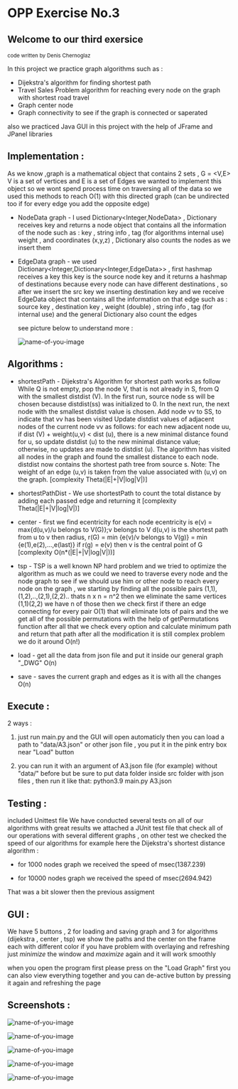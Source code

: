 # OPP Exercise No.3

## Welcome to our third exersice
<sub>code written by Denis Chernoglaz</sub>

In this project we practice graph algorithms such as :
 - Dijekstra's algorithm for finding shortest path 
 - Travel Sales Problem algorithm for reaching every node on the graph with shortest road travel
 - Graph center node
 - Graph connectivity to see if the graph is connected or saperated

also we practiced Java GUI in this project with the help of JFrame and JPanel libraries


## Implementation :

As we know ,graph is a mathematical object that contains 2 sets , G = <V,E> 
V is a set of vertices and E is a set of Edges
we wanted to implement this object so we wont spend process time on traversing all of the data
so we used this methods to reach O(1) with this directed graph (can be undirected too if for every edge you add the opposite edge)

- NodeData graph - I used Dictionary<Integer,NodeData> , Dictionary receives key and returns a node object
  that contains all the information of the node such as : key , string info , tag (for algorithms internal use)
  weight , and coordinates (x,y,z) , Dictionary also counts the nodes as we insert them
- EdgeData graph - we used Dictionary<Integer,Dictionary<Integer,EdgeData>> , first hashmap receives a key 
  this key is the source node key and it returns a hashmap of destinations because every node can have
  different destinations , so after we insert the src key we inserting destination key and we receive EdgeData object
  that contains all the information on that edge such as : source key , destination key , weight (double) , string info , tag (for internal use)
  and the general Dictionary also count the edges
  
  
  see picture below to understand more :
  
     ![name-of-you-image](https://github.com/Denis-Dev-2020/OPP_Ex2/blob/main/Ex02Pics/Imple.png)
  
  
  
  
  
  
## Algorithms :
  
  - shortestPath - Dijekstra's Algorithm for shortest path works as follow 
                   While Q is not empty, pop the node V, that is not already in S, from Q with the smallest distdist (V).
                   In the first run, source node ss will be chosen because distdist(ss) was initialized to 0. In the next run,
                   the next node with the smallest distdist value is chosen. Add node vv to SS, to indicate that vv has been visited
                   Update distdist values of adjacent nodes of the current node vv as follows: for each new adjacent node uu,
                   if dist (V) + weight(u,v) < dist (u), there is a new minimal distance found for u, so update distdist (u) to the new minimal distance value;
                   otherwise, no updates are made to distdist (u).
                   The algorithm has visited all nodes in the graph and found the smallest distance to each node. 
                   distdist now contains the shortest path tree from source s.
                   Note: The weight of an edge (u,v) is taken from the value associated with (u,v) on the graph.   [complexity Theta(|E|+|V|log|V|)]
  
  - shortestPathDist - We use shortestPath to count the total distance by adding each passed edge and returning it  [complexity Theta(|E|+|V|log|V|)]

  - center - first we find ecentricity for each node
             ecentricity is
             e(v) = max{d(u,v)/u belongs to V(G)};v belongs to V
             d(u,v) is the shortest path from u to v
             then radius, r(G) = min {e(v)/v belongs to V(g)}
                               = min {e(1),e(2),...,e(last)}
             if r(g) = e(v)  then v is the central point of G [complexity O(n*(|E|+|V|log|V|))]
             
  - tsp - TSP is a well known NP hard problem and we tried to optimize the algorithm as much as we could
          we need to traverse every node and the node graph to see if we should use him or other node to reach
          every node on the graph , we starting by finding all the possible pairs (1,1),(1,2),..,(2,1),(2,2)..
          thats  n x n = n^2  then we eliminate the same vertices (1,1)(2,2) we have n of those
          then we check first if there an edge connecting for every pair O(1) that will eliminate lots of pairs
          and the we get all of the possible permutations with the help of getPermutations function
          after all that we check every option and calculate minimum path and return that path after all
          the modification it is still complex problem we do it around O(n!)


  - load - get all the data from json file and put it inside our general graph "_DWG"   O(n)

  - save - saves the current graph and edges as it is with all the changes     O(n)
  
## Execute :

  2 ways :
  
   1. just run main.py and the GUI will open automaticly then you can load a path to "data/A3.json"
      or other json file , you put it in the pink entry box near "Load" button
     
   2. you can run it with an argument of A3.json file (for example) without "data/" before but
      be sure to put data folder inside src folder with json files , then run it like that:
      python3.9 main.py A3.json
  
  
## Testing :
  included Unittest file
  We have conducted several tests on all of our algorithms with great results
  we attached a JUnit test file that check all of our operations with several different
  graphs , on other test we checked the speed of our algorithms for example here the 
  Dijekstra's shortest distance algorithm :
  
  - for 1000 nodes graph we received the speed of msec(1387.239)
  
  - for 10000 nodes graph we received the speed of msec(2694.942)


 That was a bit slower then the previous assigment
  
  
## GUI :
  
  We have 5 buttons , 2 for loading and saving graph and 3 for algorithms (dijekstra , center , tsp)
  we show the paths and the center on the frame each with different color 
  if you have problem with overlaying and refreshing just *minimize* the window and *maximize* again and
  it will work smoothly
  
  when you open the program first please press on the "Load Graph" first
  you can also view everything together and you can de-active button by pressing it again and refreshing the page
  
  
  
  
## Screenshots :
 
![name-of-you-image](https://github.com/Denis-Dev-2020/OOP_Ex3/blob/main/Ex03/src/Ex03Pics/Dije.png)
      
![name-of-you-image](https://github.com/Denis-Dev-2020/OOP_Ex3/blob/main/Ex03/src/Ex03Pics/TSP.png)
            
![name-of-you-image](https://github.com/Denis-Dev-2020/OOP_Ex3/blob/main/Ex03/src/Ex03Pics/Center.png)
                  
![name-of-you-image](https://github.com/Denis-Dev-2020/OOP_Ex3/blob/main/Ex03/src/Ex03Pics/Run.png)
                        
![name-of-you-image](https://github.com/Denis-Dev-2020/OOP_Ex3/blob/main/Ex03/src/Ex03Pics/Run2.png)

  
  
  
  
  
  
  
  

